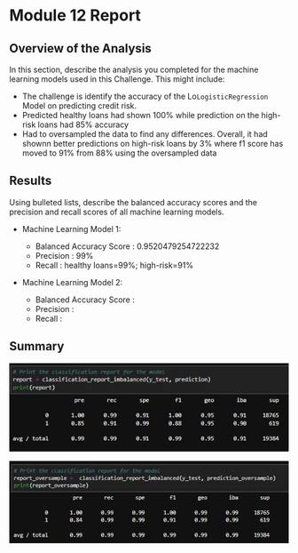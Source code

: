 # Module 12 Report

## Overview of the Analysis

In this section, describe the analysis you completed for the machine learning models used in this Challenge. This might include:

* The challenge is identify the accuracy of the Lo`LogisticRegression` Model on predicting credit risk.
* Predicted healthy loans had shown 100% while prediction on the high-risk loans had 85% accuracy
* Had to oversampled the data to find any differences. Overall, it had shownn better predictions on high-risk loans by 3% where f1 score has moved to 91% from 88% using the oversampled data

## Results

Using bulleted lists, describe the balanced accuracy scores and the precision and recall scores of all machine learning models.

* Machine Learning Model 1:
  * Balanced Accuracy Score : 0.9520479254722232
  * Precision : 99%
  * Recall : healthy loans=99%; high-risk=91%


* Machine Learning Model 2:
  * Balanced Accuracy Score : 
  * Precision : 
  * Recall : 

## Summary

![module-12-challenge](Images/model1_classification_report.JPG)

![module-12-challenge](Images/model2_classification_report.JPG)

